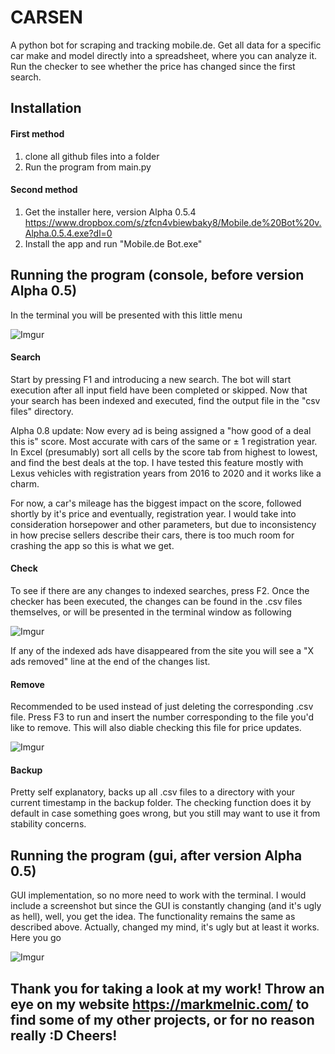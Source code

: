 # CARSEN
A python bot for scraping and tracking mobile.de. Get all data for a specific car make and model directly into a spreadsheet, where you can analyze it. Run the checker to see whether the price has changed since the first search.

## Installation
#### First method
1. clone all github files into a folder  
2. Run the program from main.py

#### Second method
1. Get the installer here,
version Alpha 0.5.4 
https://www.dropbox.com/s/zfcn4vbiewbaky8/Mobile.de%20Bot%20v.Alpha.0.5.4.exe?dl=0
2. Install the app and run "Mobile.de Bot.exe" 

## Running the program (console, before version Alpha 0.5)
In the terminal you will be presented with this little menu

![Imgur](https://i.imgur.com/PzQZO8Rm.png)

#### Search
Start by pressing F1 and introducing a new search. The bot will start execution after all input field have been completed or skipped.
Now that your search has been indexed and executed, find the output file in the "csv files" directory.

Alpha 0.8 update: Now every ad is being assigned a "how good of a deal this is" score. Most accurate with cars of the same or ± 1 registration year. In Excel (presumably) sort all cells by the score tab from highest to lowest, and find the best deals at the top. I have tested this feature mostly with Lexus vehicles with registration years from 2016 to 2020 and it works like a charm.

For now, a car's mileage has the biggest impact on the score, followed shortly by it's price and eventually, registration year. I would take into consideration horsepower and other parameters, but due to inconsistency in how precise sellers describe their cars, there is too much room for crashing the app so this is what we get.

#### Check
To see if there are any changes to indexed searches, press F2. Once the checker has been executed, the changes can be found in the .csv files themselves, or will be presented in the terminal window as following

![Imgur](https://i.imgur.com/ieHLcp8m.png)

If any of the indexed ads have disappeared from the site you will see a "X ads removed" line at the end of the changes list.

#### Remove
Recommended to be used instead of just deleting the corresponding .csv file.
Press F3 to run and insert the number corresponding to the file you'd like to remove. This will also diable checking this file for price updates.

![Imgur](https://i.imgur.com/jEVXJqSm.png)

#### Backup
Pretty self explanatory, backs up all .csv files to a directory with your current timestamp in the backup folder. The checking function does it by default in case something goes wrong, but you still may want to use it from stability concerns.

## Running the program (gui, after version Alpha 0.5)
GUI implementation, so no more need to work with the terminal. I would include a screenshot but since the GUI is constantly changing (and it's ugly as hell), well, you get the idea. The functionality remains the same as described above. Actually, changed my mind, it's ugly but at least it works. Here you go

![Imgur](https://i.imgur.com/yOauWZI.png)

## Thank you for taking a look at my work! Throw an eye on my website https://markmelnic.com/ to find some of my other projects, or for no reason really :D Cheers!
